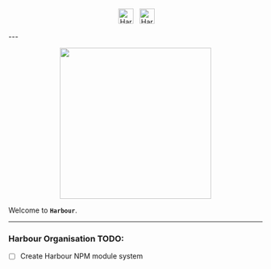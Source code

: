 
</br>
<p align='center'>
&nbsp;&nbsp;
<a href="https://harbourdevelopment.github.io/" target="_blank"><img height="30" src="https://i.ibb.co/4YXh8sK/e5a84d3e-0997-4496-8db9-738f6c12d365.webp" title="Harbour Docs"></a>&nbsp;&nbsp;
<a href="https://github.com/orgs/HarbourDevelopment/packages"><img height="30" src="https://static-00.iconduck.com/assets.00/npm-icon-2048x2048-wm0mnkz6.png" title="Harbour Packages"></a>&nbsp;&nbsp;
</p> ---

<p align="center">
<img src="https://i.ibb.co/42tYDBZ/IMG-1095.png" width="300px" />
</p>


Welcome to **`Harbour`**.

  ---
  

### Harbour Organisation TODO:

- [ ] Create Harbour NPM module system
```

